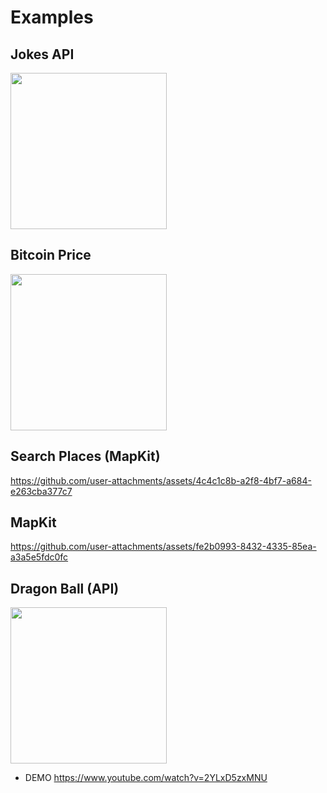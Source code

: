 # Examples


## Jokes API
<img width="250" src="https://user-images.githubusercontent.com/46093689/232374672-70ee32e1-2862-4f73-aeb7-46e48b2b9b18.png" />

## Bitcoin Price
<img width="250" src="https://user-images.githubusercontent.com/46093689/232384961-a76af520-4b67-4b85-9463-157ff8a9f68b.png" />

## Search Places (MapKit)
https://github.com/user-attachments/assets/4c4c1c8b-a2f8-4bf7-a684-e263cba377c7

## MapKit
https://github.com/user-attachments/assets/fe2b0993-8432-4335-85ea-a3a5e5fdc0fc

## Dragon Ball (API)
<img width="250" src="https://github.com/user-attachments/assets/74e5a1b3-f57a-4dd1-b4d8-27a023007587" />

- DEMO
https://www.youtube.com/watch?v=2YLxD5zxMNU
